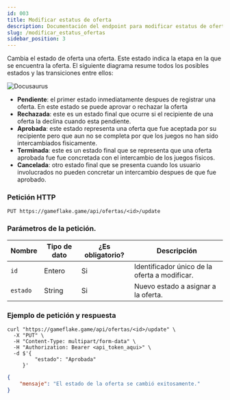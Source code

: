 ```yaml
---
id: 003 
title: Modificar estatus de oferta
description: Documentación del endpoint para modificar estatus de oferta
slug: /modificar_estatus_ofertas
sidebar_position: 3
---
```


Cambia el estado de oferta una oferta. Este estado indica la etapa en la que se 
encuentra la oferta. El siguiente diagrama resume todos los posibles estados y las
transiciones entre ellos:

![Docusaurus](/img/estados.svg)

- **Pendiente**: el primer estado inmediatamente despues de registrar una oferta.
    En este estado se puede aprovar o rechazar la oferta
- **Rechazada**: este es un estado final que ocurre si el recipiente de una oferta 
    la declina cuando esta pendiente.    
- **Aprobada**: este estado representa una oferta que fue aceptada por su recipiente 
    pero que aun no se completa por que los juegos no han sido intercambiados fisicamente.
- **Terminada**: este es un estado final que se representa que una oferta aprobada fue
    fue concretada con el intercambio de los juegos fisicos.
- **Cancelada**: otro estado final que se presenta cuando los usuario involucrados no pueden
    concretar un intercambio despues de que fue aprobado.

### Petición HTTP
`PUT https://gameflake.game/api/ofertas/<id>/update`

### Parámetros de la petición.
| Nombre        | Tipo de dato | ¿Es obligatorio? | Descripción                                    |
| ------------- | ------------ | ---------------- | ---------------------------------------------- |
| `id`          | Entero       | Si               | Identificador único de la oferta a modificar.  |
| `estado`      | String       | Si               | Nuevo estado a asignar a la oferta.            |


### Ejemplo de petición y respuesta
```shell title="Ejemplo de petición"
curl "https://gameflake.game/api/ofertas/<id>/update" \
  -X "PUT" \
  -H "Content-Type: multipart/form-data" \
  -H "Authorization: Bearer <api_token_aqui>" \
  -d $'{
         "estado": "Aprobada"
     }'
```

```json title="Ejemplo de respuesta"
{
    "mensaje": "El estado de la oferta se cambió exitosamente."
}
```
